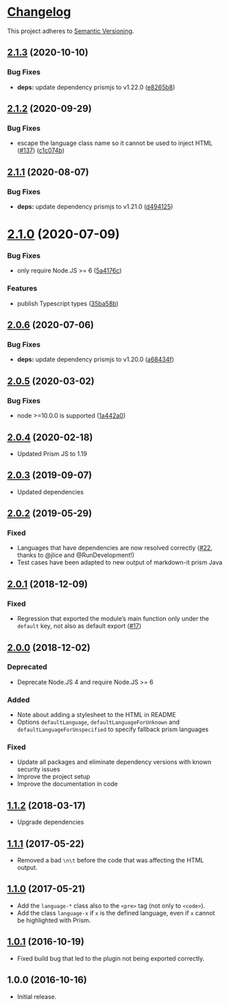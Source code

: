 # [Changelog](http://keepachangelog.com/)

This project adheres to [Semantic Versioning](http://semver.org/).

## [2.1.3](https://github.com/jGleitz/markdown-it-prism/compare/v2.1.2...v2.1.3) (2020-10-10)


### Bug Fixes

* **deps:** update dependency prismjs to v1.22.0 ([e8265b8](https://github.com/jGleitz/markdown-it-prism/commit/e8265b83ce44c6eb3da7247ad4e77206487a20c7))

## [2.1.2](https://github.com/jGleitz/markdown-it-prism/compare/v2.1.1...v2.1.2) (2020-09-29)


### Bug Fixes

* escape the language class name so it cannot be used to inject HTML ([#137](https://github.com/jGleitz/markdown-it-prism/issues/137)) ([c1c074b](https://github.com/jGleitz/markdown-it-prism/commit/c1c074b88f7ad5a2eeb5eb9e12dde02fc4544946))

## [2.1.1](https://github.com/jGleitz/markdown-it-prism/compare/v2.1.0...v2.1.1) (2020-08-07)


### Bug Fixes

* **deps:** update dependency prismjs to v1.21.0 ([d494125](https://github.com/jGleitz/markdown-it-prism/commit/d4941258b71d8544d22241aeec1a171faf675898))

# [2.1.0](https://github.com/jGleitz/markdown-it-prism/compare/v2.0.6...v2.1.0) (2020-07-09)


### Bug Fixes

* only require Node.JS >= 6 ([5a4176c](https://github.com/jGleitz/markdown-it-prism/commit/5a4176c8ab083f8d395cd07f2ff042e219060894))


### Features

* publish Typescript types ([35ba58b](https://github.com/jGleitz/markdown-it-prism/commit/35ba58b26afed6d149481b4840886cf156bc0d0b))

## [2.0.6](https://github.com/jGleitz/markdown-it-prism/compare/v2.0.5...v2.0.6) (2020-07-06)


### Bug Fixes

* **deps:** update dependency prismjs to v1.20.0 ([a68434f](https://github.com/jGleitz/markdown-it-prism/commit/a68434f6711996115582a47cb0297b6b479aeeda))

## [2.0.5](https://github.com/jGleitz/markdown-it-prism/compare/v2.0.4...v2.0.5) (2020-03-02)


### Bug Fixes

* node >=10.0.0 is supported ([1a442a0](https://github.com/jGleitz/markdown-it-prism/commit/1a442a00fcfdbf155db96e18a84e831a1da61b67))

## [2.0.4] (2020-02-18)
 * Updated Prism JS to 1.19
 
## [2.0.3] (2019-09-07)
 * Updated dependencies

## [2.0.2] (2019-05-29)
### Fixed
 * Languages that have dependencies are now resolved correctly ([#22](https://github.com/jGleitz/markdown-it-prism/issues/22), thanks to @jlice and @RunDevelopment!)
 * Test cases have been adapted to new output of markdown-it prism Java

## [2.0.1] (2018-12-09)
### Fixed
 * Regression that exported the module’s main function only under the `default` key, not also as default export ([#17](https://github.com/jGleitz/markdown-it-prism/issues/17))

## [2.0.0] (2018-12-02)
### Deprecated
 * Deprecate Node.JS 4 and require Node.JS >= 6
### Added
 * Note about adding a stylesheet to the HTML in README
 * Options `defaultLanguage`, `defaultLanguageForUnknown` and `defaultLanguageForUnspecified` to specify fallback prism languages
### Fixed
 * Update all packages and eliminate dependency versions with known security issues
 * Improve the project setup
 * Improve the documentation in code

## [1.1.2] (2018-03-17)
 * Upgrade dependencies

## [1.1.1] (2017-05-22)
 * Removed a bad `\n\t` before the code that was affecting the HTML output.

## [1.1.0] (2017-05-21)
 * Add the `language-*` class also to the `<pre>` tag (not only to `<code>`).
 * Add the class `language-x` if `x` is the defined language, even if `x` cannot be highlighted with Prism.

## [1.0.1] (2016-10-19)
 * Fixed build bug that led to the plugin not being exported correctly.

## 1.0.0 (2016-10-16)
* Initial release.

[2.0.4]: https://github.com/jGleitz/markdown-it-prism/compare/v2.0.3...v2.0.4
[2.0.3]: https://github.com/jGleitz/markdown-it-prism/compare/v2.0.2...v2.0.3
[2.0.2]: https://github.com/jGleitz/markdown-it-prism/compare/v2.0.1...v2.0.2
[2.0.1]: https://github.com/jGleitz/markdown-it-prism/compare/v2.0.0...v2.0.1
[2.0.0]: https://github.com/jGleitz/markdown-it-prism/compare/v1.1.2...v2.0.0
[1.1.2]: https://github.com/jGleitz/markdown-it-prism/compare/v1.1.1...v1.1.2
[1.1.1]: https://github.com/jGleitz/markdown-it-prism/compare/v1.1.0...v1.1.1
[1.1.0]: https://github.com/jGleitz/markdown-it-prism/compare/v1.0.1...v1.1.0
[1.0.1]: https://github.com/jGleitz/markdown-it-prism/compare/v1.0.0...v1.0.1
